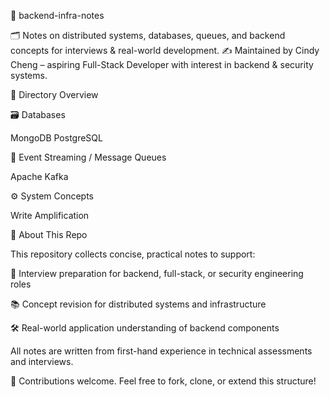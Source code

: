 📘 backend-infra-notes

🗂️ Notes on distributed systems, databases, queues, and backend concepts for interviews & real-world development.
✍️ Maintained by Cindy Cheng – aspiring Full-Stack Developer with interest in backend & security systems.

📂 Directory Overview

🗃️ Databases

MongoDB
PostgreSQL

🔄 Event Streaming / Message Queues

Apache Kafka

⚙️ System Concepts

Write Amplification

🧭 About This Repo

This repository collects concise, practical notes to support:

📌 Interview preparation for backend, full-stack, or security engineering roles

📚 Concept revision for distributed systems and infrastructure

🛠 Real-world application understanding of backend components

All notes are written from first-hand experience in technical assessments and interviews.

📌 Contributions welcome. Feel free to fork, clone, or extend this structure!

